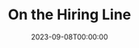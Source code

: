 ---
title: On the Hiring Line
date: 2023-09-08T00:00:00
opening_date: 1929-01-08
closing_date: 1929-01-09
layout: productions
playbill:
Theatre: Theatre Jacksonville
cast:
- Mrs. Ritchie: Daisy Bowden Stephens
- William Capron: Douglas Haygood
- Steve Mack: J. Karst Connell
- Ritchie: J.H. Pratt
- Pansy: Margaret Holmes
- Dorothy: Olive Rosenquist
- Sherman Fessenden: Philip Devlin
- Ronald Oliver: Ralph M. Anderson
- Rosalind: Winifred Snowden
crew:
- Director: Paul Stuart Buchanan
orchestra:
---